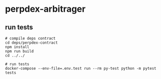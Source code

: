 # perpdex-arbitrager

## run tests
```
# compile deps contract
cd deps/perpdex-contract
npm install
npm run build
cd ../../

# run tests
docker-compose --env-file=.env.test run --rm py-test python -m pytest tests
```
